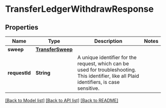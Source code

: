 # TransferLedgerWithdrawResponse

## Properties
Name | Type | Description | Notes
------------ | ------------- | ------------- | -------------
**sweep** | [**TransferSweep**](TransferSweep.md) |  | 
**requestId** | **String** | A unique identifier for the request, which can be used for troubleshooting. This identifier, like all Plaid identifiers, is case sensitive. | 

[[Back to Model list]](../README.md#documentation-for-models) [[Back to API list]](../README.md#documentation-for-api-endpoints) [[Back to README]](../README.md)


